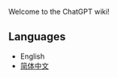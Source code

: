 Welcome to the ChatGPT wiki!

## Languages

- English
- [简体中文](https://github.com/CoolPlayLin/ChatGPT-Wiki/tree/main/docs/ChatGPT)